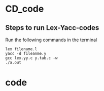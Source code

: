# CD_code
## Steps to run Lex-Yacc-codes 
Run the following commands in the terminal
```
lex filename.l
yacc -d fileanme.y
gcc lex.yy.c y.tab.c -w 
./a.out
```
# code
